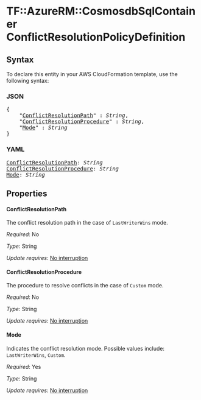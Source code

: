 # TF::AzureRM::CosmosdbSqlContainer ConflictResolutionPolicyDefinition

## Syntax

To declare this entity in your AWS CloudFormation template, use the following syntax:

### JSON

<pre>
{
    "<a href="#conflictresolutionpath" title="ConflictResolutionPath">ConflictResolutionPath</a>" : <i>String</i>,
    "<a href="#conflictresolutionprocedure" title="ConflictResolutionProcedure">ConflictResolutionProcedure</a>" : <i>String</i>,
    "<a href="#mode" title="Mode">Mode</a>" : <i>String</i>
}
</pre>

### YAML

<pre>
<a href="#conflictresolutionpath" title="ConflictResolutionPath">ConflictResolutionPath</a>: <i>String</i>
<a href="#conflictresolutionprocedure" title="ConflictResolutionProcedure">ConflictResolutionProcedure</a>: <i>String</i>
<a href="#mode" title="Mode">Mode</a>: <i>String</i>
</pre>

## Properties

#### ConflictResolutionPath

The conflict resolution path in the case of `LastWriterWins` mode.

_Required_: No

_Type_: String

_Update requires_: [No interruption](https://docs.aws.amazon.com/AWSCloudFormation/latest/UserGuide/using-cfn-updating-stacks-update-behaviors.html#update-no-interrupt)

#### ConflictResolutionProcedure

The procedure to resolve conflicts in the case of `Custom` mode.

_Required_: No

_Type_: String

_Update requires_: [No interruption](https://docs.aws.amazon.com/AWSCloudFormation/latest/UserGuide/using-cfn-updating-stacks-update-behaviors.html#update-no-interrupt)

#### Mode

Indicates the conflict resolution mode. Possible values include: `LastWriterWins`, `Custom`.

_Required_: Yes

_Type_: String

_Update requires_: [No interruption](https://docs.aws.amazon.com/AWSCloudFormation/latest/UserGuide/using-cfn-updating-stacks-update-behaviors.html#update-no-interrupt)

